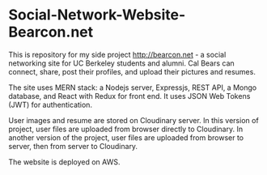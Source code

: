 # Social-Network-Website-Bearcon.net

This is repository for my side project http://bearcon.net - a social networking site for UC Berkeley students and alumni. Cal Bears can connect, share, post their profiles, and upload their pictures and resumes.  

The site uses MERN stack: a Nodejs server, Expressjs, REST API, a Mongo database, and React with Redux for front end. It uses JSON Web Tokens (JWT) for authentication. 

User images and resume are stored on Cloudinary server. In this version of project, user files are uploaded from browser directly to Cloudinary. In another version of the project, user files are uploaded from browser to server, then from server to Cloudinary.

The website is deployed on AWS.
